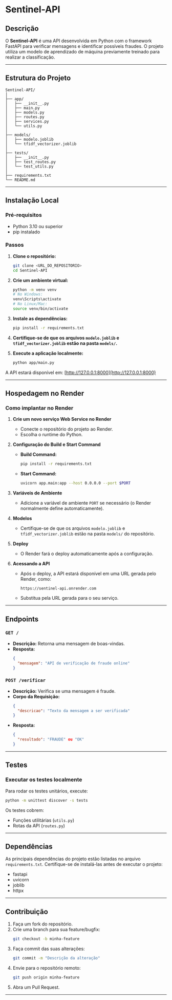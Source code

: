 # Sentinel-API

## Descrição
O **Sentinel-API** é uma API desenvolvida em Python com o framework FastAPI para verificar mensagens e identificar possíveis fraudes. O projeto utiliza um modelo de aprendizado de máquina previamente treinado para realizar a classificação.

---

## Estrutura do Projeto

```
Sentinel-API/
│
├── app/
│   ├── __init__.py
│   ├── main.py
│   ├── models.py
│   ├── routes.py
│   ├── services.py
│   └── utils.py
│
├── models/
│   ├── modelo.joblib
│   └── tfidf_vectorizer.joblib
│
├── tests/
│   ├── __init__.py
│   ├── test_routes.py
│   └── test_utils.py
│
├── requirements.txt
└── README.md
```

---

## Instalação Local

### Pré-requisitos
- Python 3.10 ou superior
- pip instalado

### Passos

1. **Clone o repositório:**
   ```bash
   git clone <URL_DO_REPOSITORIO>
   cd Sentinel-API
   ```

2. **Crie um ambiente virtual:**
   ```bash
   python -m venv venv
   # No Windows:
   venv\Scripts\activate
   # No Linux/Mac:
   source venv/bin/activate
   ```

3. **Instale as dependências:**
   ```bash
   pip install -r requirements.txt
   ```

4. **Certifique-se de que os arquivos `modelo.joblib` e `tfidf_vectorizer.joblib` estão na pasta `models/`.**

5. **Execute a aplicação localmente:**
   ```bash
   python app/main.py
   ```

A API estará disponível em: [http://127.0.0.1:8000](http://127.0.0.1:8000)

---

## Hospedagem no Render

### Como implantar no Render

1. **Crie um novo serviço Web Service no Render**
   - Conecte o repositório do projeto ao Render.
   - Escolha o runtime do Python.

2. **Configuração do Build e Start Command**
   - **Build Command:**  
     ```bash
     pip install -r requirements.txt
     ```
   - **Start Command:**  
     ```bash
     uvicorn app.main:app --host 0.0.0.0 --port $PORT
     ```

3. **Variáveis de Ambiente**
   - Adicione a variável de ambiente `PORT` se necessário (o Render normalmente define automaticamente).

4. **Modelos**
   - Certifique-se de que os arquivos `modelo.joblib` e `tfidf_vectorizer.joblib` estão na pasta `models/` do repositório.

5. **Deploy**
   - O Render fará o deploy automaticamente após a configuração.

6. **Acessando a API**
   - Após o deploy, a API estará disponível em uma URL gerada pelo Render, como:
     ```
     https://sentinel-api.onrender.com
     ```
   - Substitua pela URL gerada para o seu serviço.

---

## Endpoints

### `GET /`
- **Descrição:** Retorna uma mensagem de boas-vindas.
- **Resposta:**
  ```json
  {
    "mensagem": "API de verificação de fraude online"
  }
  ```

### `POST /verificar`
- **Descrição:** Verifica se uma mensagem é fraude.
- **Corpo da Requisição:**
  ```json
  {
    "descricao": "Texto da mensagem a ser verificada"
  }
  ```
- **Resposta:**
  ```json
  {
    "resultado": "FRAUDE" ou "OK"
  }
  ```

---

## Testes

### Executar os testes localmente

Para rodar os testes unitários, execute:

```bash
python -m unittest discover -s tests
```

Os testes cobrem:
- Funções utilitárias (`utils.py`)
- Rotas da API (`routes.py`)

---

## Dependências

As principais dependências do projeto estão listadas no arquivo `requirements.txt`. Certifique-se de instalá-las antes de executar o projeto:

- fastapi
- uvicorn
- joblib
- httpx

---

## Contribuição

1. Faça um fork do repositório.
2. Crie uma branch para sua feature/bugfix:
   ```bash
   git checkout -b minha-feature
   ```
3. Faça commit das suas alterações:
   ```bash
   git commit -m "Descrição da alteração"
   ```
4. Envie para o repositório remoto:
   ```bash
   git push origin minha-feature
   ```
5. Abra um Pull Request.

---